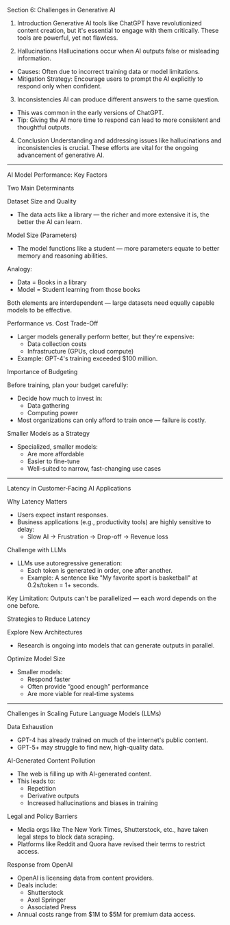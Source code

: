 Section 6: Challenges in Generative AI

1. Introduction
Generative AI tools like ChatGPT have revolutionized content creation, but it's essential to engage with them critically. These tools are powerful, yet not flawless.

2. Hallucinations
Hallucinations occur when AI outputs false or misleading information.
- Causes: Often due to incorrect training data or model limitations.
- Mitigation Strategy: Encourage users to prompt the AI explicitly to respond only when confident.

3. Inconsistencies
AI can produce different answers to the same question.
- This was common in the early versions of ChatGPT.
- Tip: Giving the AI more time to respond can lead to more consistent and thoughtful outputs.

4. Conclusion
Understanding and addressing issues like hallucinations and inconsistencies is crucial. These efforts are vital for the ongoing advancement of generative AI.

---

AI Model Performance: Key Factors

Two Main Determinants

Dataset Size and Quality
- The data acts like a library — the richer and more extensive it is, the better the AI can learn.

Model Size (Parameters)
- The model functions like a student — more parameters equate to better memory and reasoning abilities.

Analogy:
- Data = Books in a library  
- Model = Student learning from those books  

Both elements are interdependent — large datasets need equally capable models to be effective.

Performance vs. Cost Trade-Off

- Larger models generally perform better, but they're expensive:
  - Data collection costs
  - Infrastructure (GPUs, cloud compute)
- Example: GPT-4's training exceeded $100 million.

Importance of Budgeting

Before training, plan your budget carefully:
- Decide how much to invest in:
  - Data gathering
  - Computing power
- Most organizations can only afford to train once — failure is costly.

Smaller Models as a Strategy

- Specialized, smaller models:
  - Are more affordable
  - Easier to fine-tune
  - Well-suited to narrow, fast-changing use cases

---

Latency in Customer-Facing AI Applications

Why Latency Matters

- Users expect instant responses.
- Business applications (e.g., productivity tools) are highly sensitive to delay:
  - Slow AI → Frustration → Drop-off → Revenue loss

Challenge with LLMs

- LLMs use autoregressive generation:
  - Each token is generated in order, one after another.
  - Example: A sentence like "My favorite sport is basketball" at 0.2s/token = 1+ seconds.

Key Limitation: Outputs can't be parallelized — each word depends on the one before.

Strategies to Reduce Latency

Explore New Architectures
- Research is ongoing into models that can generate outputs in parallel.

Optimize Model Size
- Smaller models:
  - Respond faster
  - Often provide “good enough” performance
  - Are more viable for real-time systems

---

Challenges in Scaling Future Language Models (LLMs)

Data Exhaustion

- GPT-4 has already trained on much of the internet's public content.
- GPT-5+ may struggle to find new, high-quality data.

AI-Generated Content Pollution

- The web is filling up with AI-generated content.
- This leads to:
  - Repetition
  - Derivative outputs
  - Increased hallucinations and biases in training

Legal and Policy Barriers

- Media orgs like The New York Times, Shutterstock, etc., have taken legal steps to block data scraping.
- Platforms like Reddit and Quora have revised their terms to restrict access.

Response from OpenAI

- OpenAI is licensing data from content providers.
- Deals include:
  - Shutterstock
  - Axel Springer
  - Associated Press
- Annual costs range from $1M to $5M for premium data access.
